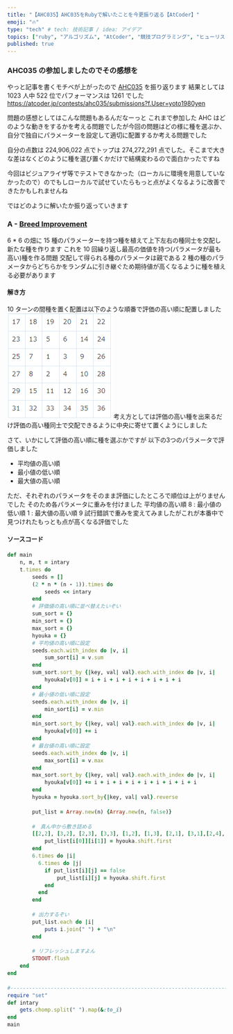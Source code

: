 ```yaml
---
title: "【AHC035】AHC035をRubyで解いたことを今更振り返る【AtCoder】"
emoji: "🔥"
type: "tech" # tech: 技術記事 / idea: アイデア
topics: ["ruby", "アルゴリズム", "AtCoder", "競技プログラミング", "ヒューリスティック"]
published: true
---
```

### AHC035 の参加しましたのでその感想を
やっと記事を書くモチベが上がったので [AHC035](https://atcoder.jp/contests/ahc035) を振り返ります
結果としては 1023 人中 522 位でパフォーマンスは 1261 でした
https://atcoder.jp/contests/ahc035/submissions?f.User=yoto1980yen

問題の感想としてはこんな問題もあるんだなーっと
これまで参加した AHC はどのような動きをするかを考える問題でしたが今回の問題はどの様に種を選ぶか、自分で独自にパラメーターを設定して適切に配置するか考える問題でした

自分の点数は 224,906,022 点でトップは 274,272,291 点でした。そこまで大きな差はなくどのように種を選び置くかだけで結構変わるので面白かったですね

今回はビジュアライザ等でテストできなかった（ローカルに環境を用意していなかったので）のでもしローカルで試せていたらもっと点がよくなるように改善できたかもしれませんね

ではどのように解いたか振り返っていきます
### A - [Breed Improvement](https://atcoder.jp/contests/ahc035/tasks/ahc035_a)
6 \* 6 の畑に 15 種のパラメーターを持つ種を植えて上下左右の種同士を交配し新たな種を作ります
これを 10 回繰り返し最高の価値を持つ(パラメータが最も高い)種を作る問題
交配して得られる種のパラメータは親である 2 種の種のパラメータからどちらかをランダムに引き継ぐため期待値が高くなるように種を植える必要があります
#### 解き方
10 ターンの間種を置く配置は以下のような順番で評価の高い順に配置しました
![](/images/ahc035_map.png)
考え方としては評価の高い種を出来るだけ評価の高い種同士で交配できるように中央に寄せて置くようにしました

さて、いかにして評価の高い順に種を選ぶかですが
以下の3つのパラメータで評価しました
* 平均値の高い順
* 最小値の低い順
* 最大値の高い順

ただ、それぞれのパラメータをそのまま評価にしたところで順位は上がりませんでした
そのため各パラメータに重みを付けました
平均値の高い順 8 : 最小値の低い順 1 : 最大値の高い順 9
試行錯誤で重みを変えてみましたがこれが本番中で見つけれたもっとも点が高くなる評価でした

#### ソースコード
```ruby
def main
    n, m, t = intary
    t.times do
        seeds = []
        (2 * n * (n - 1)).times do
            seeds << intary
        end
        # 評価値の高い順に並べ替えたいぞい
        sum_sort = {}
        min_sort = {}
        max_sort = {}
        hyouka = {}
        # 平均値の高い順に設定
        seeds.each.with_index do |v, i|
            sum_sort[i] = v.sum
        end
        sum_sort.sort_by {|key, val| val}.each.with_index do |v, i|
            hyouka[v[0]] = i + i + i + i + i + i + i + i
        end
        # 最小値の低い順に設定
        seeds.each.with_index do |v, i|
            min_sort[i] = v.min
        end
        min_sort.sort_by {|key, val| val}.each.with_index do |v, i|
            hyouka[v[0]] += i
        end
        # 最台値の高い順に設定
        seeds.each.with_index do |v, i|
            max_sort[i] = v.max
        end
        max_sort.sort_by {|key, val| val}.each.with_index do |v, i|
            hyouka[v[0]] += i + i + i + i + i + i + i + i + i
        end
        hyouka = hyouka.sort_by{|key, val| val}.reverse
        
        put_list = Array.new(n) {Array.new(n, false)}
        
        #　真ん中から敷き詰める
        [[2,2], [3,2], [2,3], [3,3], [1,2], [1,3], [2,1], [3,1],[2,4], [3,4],[4,2],[4,3],[1,1],[1,4],[4,1],[4,4]].each do |i|
            put_list[i[0]][i[1]] = hyouka.shift.first
        end
        6.times do |i|
          6.times do |j|
            if put_list[i][j] == false
                put_list[i][j] = hyouka.shift.first
            end
          end
        end
        
        # 出力するぞい
        put_list.each do |i|
            puts i.join(" ") + "\n"
        end

        # リフレッシュしますよん
        STDOUT.flush
    end
end

#----------------------------------------------------------------------------------
require "set"
def intary
    gets.chomp.split(" ").map(&:to_i)
end
main
```
